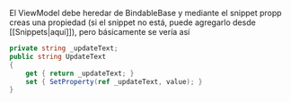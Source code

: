 El ViewModel debe heredar de BindableBase y mediante el snippet propp creas una propiedad (si el snippet no está, puede agregarlo desde [[Snippets|aquí]]), pero básicamente se vería así

```cs 
private string _updateText;
public string UpdateText
{
    get { return _updateText; }
    set { SetProperty(ref _updateText, value); }
}
``` 
